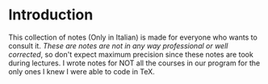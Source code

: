 # Introduction

This collection of notes (Only in Italian) is made for everyone who wants to consult it. *These are notes are not in any way professional or
well corrected*, so don't expect maximum precision since these notes are took during lectures. I wrote notes for NOT all the courses in our program
for the only ones I knew I were able to code in TeX.
